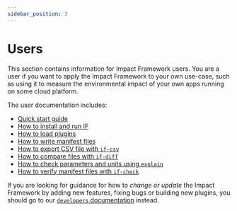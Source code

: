 ```yaml
---
sidebar_position: 3
---
```


# Users

This section contains information for Impact Framework users. You are a user if you want to apply the Impact Framework to your own use-case, such as using it to measure the environmental impact of your own apps running on some cloud platform. 

The user documentation includes:

- [Quick start guide](./quick-start.md)
- [How to install and run IF](./how-to-install-if.md)
- [How to load plugins](./how-to-import-plugins.md)
- [How to write manifest files](./how-to-write-manifests.md)
- [How to export CSV file with `if-csv`](./how-to-export-csv-file-with-if-csv.md)
- [How to compare files with `if-diff`](./how-to-compare-files-with-if-diff.md)
- [How to check parameters and units using `explain`](./using-the-explain-feature.md)
- [How to verify manifest files with `if-check`](./how-to-verify-files-with-if-check.md)

If you are looking for guidance for how to *change or update* the Impact Framework by adding new features, fixing bugs or building new plugins, you should go to our [`developers` documentation](../developers/) instead.
